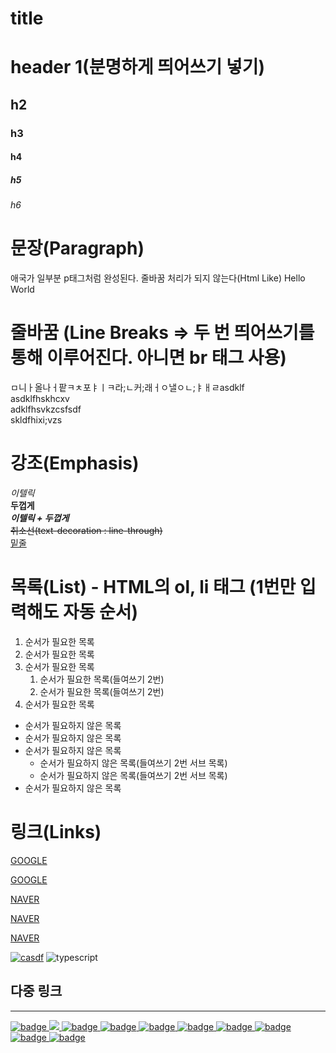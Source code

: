 # title

# header 1(분명하게 띄어쓰기 넣기)

## h2

### h3

#### h4

##### h5

###### h6

# 문장(Paragraph)

애국가 일부분 p태그처럼 완성된다. 줄바꿈 처리가 되지 않는다(Html Like)
Hello World

# 줄바꿈 (Line Breaks => 두 번 띄어쓰기를 통해 이루어진다. 아니면 br 태그 사용)

ㅁ니ㅏ올나ㅓ팥ㅋㅊ포ㅑㅣㅋ라;ㄴ커;래ㅓㅇ낼ㅇㄴ;ㅑㅐㄹasdklf  
asdklfhskhcxv  
adklfhsvkzcsfsdf<br/>
skldfhixi;vzs

# 강조(Emphasis)

_이텔릭_<br/>
**두껍게**  
**_이텔릭 + 두껍게_**<br/>
~~취소선(text-decoration : line-through)~~  
<u>밑줄</u>

# 목록(List) - HTML의 ol, li 태그 (1번만 입력해도 자동 순서)

1. 순서가 필요한 목록
1. 순서가 필요한 목록
1. 순서가 필요한 목록
   1. 순서가 필요한 목록(들여쓰기 2번)
   1. 순서가 필요한 목록(들여쓰기 2번)
1. 순서가 필요한 목록

- 순서가 필요하지 않은 목록
- 순서가 필요하지 않은 목록
- 순서가 필요하지 않은 목록
  - 순서가 필요하지 않은 목록(들여쓰기 2번 서브 목록)
  - 순서가 필요하지 않은 목록(들여쓰기 2번 서브 목록)
- 순서가 필요하지 않은 목록

# 링크(Links)

<a href="https://google.com">GOOGLE</a>

[GOOGLE]("https://google.com")

<a href="https://naver.com" title="NAVER로 이동!">NAVER</a>

[NAVER](https://naver.com "NAVER로 이동!")

<a href="https://naver.com" title="NAVER로 이동!" target="_blank">NAVER</a>

[![casdf](https://img.shields.io/badge/TypeScript-V4.4.4-blue)](https://naver.com)
![typescript](https://img.shields.io/badge/TypeScript-000000?style=for-the-badge&logo=typescript&)

## 다중 링크

---

[![badge](https://img.shields.io/badge/TypeScript-000000?style=for-the-badge&logo=typescript&)
![](https://img.shields.io/badge/Docker-000000?style=for-the-badge&logo=docker&)
![badge](https://img.shields.io/badge/React-000000?style=for-the-badge&logo=react&)
![badge](https://img.shields.io/badge/Next.js-000000?style=for-the-badge&logo=Next.js&)
![badge](https://img.shields.io/badge/Jenkins-000000?style=for-the-badge&logo=jenkins&logoColor=FFFFFF)
![badge](https://img.shields.io/badge/socket.io-000000?style=for-the-badge&logo=socket.io&logoColor=FFFFFF)
![badge](https://img.shields.io/badge/Node.js-000000?style=for-the-badge&logo=node.js&logoColor=FFFFFF)
![badge](https://img.shields.io/badge/MongoDB-000000?style=for-the-badge&logo=mongodb&logoColor=green)
![badge](https://img.shields.io/badge/GraphQL-000000?style=for-the-badge&logo=graphql&logoColor=red)
![badge](https://img.shields.io/badge/Express-000000?style=for-the-badge&logo=express&)](https://github.com/epicblues)
